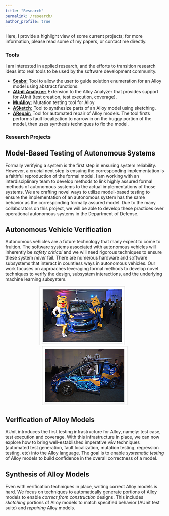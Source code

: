```yaml
---
title: "Research"
permalink: /research/
author_profile: true
---
```


Here, I provide a highlight view of some current projects; for more information, please read some of my papers, or contact me directly.



### <i class="fa fa-fw fa-code-branch" aria-hidden="true"></i> Tools

I am interested in applied research, and the efforts to transition research ideas into real tools to be used by the software development community.

  * **[Seabs:](https://github.com/Allisonius/Seabs)** Tool to allow the user to guide solution enumeration for an Alloy model using abstract functions.
  * **[AUnit Analyzer:](https://sites.google.com/view/aunitanalyzer)** Extension to the Alloy Analyzer that provides support for AUnit (test creation, test execution, coverage).
  * **[MuAlloy:](https://github.com/kaiyuanw/MuAlloy)** Mutation testing tool for Alloy 
  * **[ASketch:](https://github.com/kaiyuanw/ASketch)** Tool to synthesize parts of an Alloy model using sketching.
  * **[ARepair:](https://github.com/kaiyuanw/ARepair)** Tool for automated repair of Alloy models. The tool firsts performs fault localization to narrow in on the buggy portion of the model, then uses synthesis techniques to fix the model.
  
### <i class="fa fa-fw fa-cogs" aria-hidden="true"></i> Research Projects

## <i class="fa fa-fw fa-satellite" aria-hidden="true"></i> Model-Based Testing of Autonomous Systems 
Formally verifying a system is the first step in ensuring system reliability. However, a crucial next step is ensuing the corresponding implementation is a faithful reproduction of the formal model. I am working with an interdisciplinary team to develop methods to link highly assured formal methods of autonomous systems to the actual implementations of those systems. We are crafting novel ways to utilize model-based testing to ensure the implementation of an autonomous system has the same behavior as the corresponding formally assured model. Due to the many collaborators on this project, we will be able to develop these practices over operational autonomous systems in the Department of Defense.

## <i class="fa fa-fw fa-car-side" aria-hidden="true"></i> Autonomous Vehicle Verification 
Autonomous vehicles are a future technology that many expect to come to fruition. The software systems associated with autonomous vehicles will inherently be *safety critical* and we will need rigorous techniques to ensure these system *never* fail. There are numerous hardware and software subsystems that interact in countless ways in autonomous vehicles. Our work focuses on approaches leveraging formal methods to develop novel techniques to verify the design, subsystem interactions, and the underlying machine learning subsystem.

<center><img src="../images/auto2.png" alt="SAE-GM Autodrive Challenge"> &nbsp;&nbsp;&nbsp;<img src="../images/auto3.png" alt="SAE-GM Autodrive Challenge"></center>

## <i class="fa fa-fw fa-bug" aria-hidden="true"></i> Verification of Alloy Models
AUnit introduces the first testing infrastructure for Alloy, namely: test case, test execution and coverage. With this infrastructure in place, we can now explore how to bring well-established imperative v&v techniques (automated test generation, fault localization, mutation testing, regression testing, etc) into the Alloy language. The goal is to enable *systematic testing* of Alloy models to build confidence in the overall correctness of a model.

## <i class="fa fa-fw fa-atom" aria-hidden="true"></i> Synthesis of Alloy Models
Even with verification techniques in place, writing correct Alloy models is hard. We focus on techniques to automatically generate portions of Alloy models to enable *correct from construction* designs. This includes *sketching* portions of Alloy models to match specified behavior (AUnit test suite) and *repairing* Alloy models.
